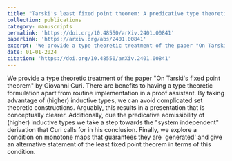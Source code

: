 ```yaml
---
title: "Tarski's least fixed point theorem: A predicative type theoretic formulation"
collection: publications
category: manuscripts
permalink: 'https://doi.org/10.48550/arXiv.2401.00841'
paperlink: 'https://arxiv.org/abs/2401.00841'
excerpt: 'We provide a type theoretic treatment of the paper "On Tarski's fixed point theorem" by Giovanni Curi.'
date: 01-01-2024
citation: 'https://doi.org/10.48550/arXiv.2401.00841'
---
```


We provide a type theoretic treatment of the paper "On Tarski's fixed point theorem" by Giovanni Curi. There are benefits to having a type theoretic formulation apart from routine implementation in a proof assistant. By taking advantage of (higher) inductive types, we can avoid complicated set theoretic constructions. Arguably, this results in a presentation that is conceptually clearer. Additionally, due the predicative admissibility of (higher) inductive types we take a step towards the "system independent" derivation that Curi calls for in his conclusion. Finally, we explore a condition on monotone maps that guarantees they are `generated' and give an alternative statement of the least fixed point theorem in terms of this condition.
